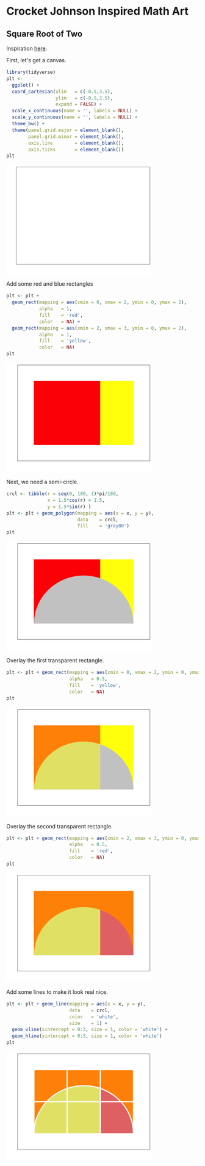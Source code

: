 Crocket Johnson Inspired Math Art
================

Square Root of Two
------------------

Inspiration [here](https://americanhistory.si.edu/collections/search/object/nmah_694637).

First, let's get a canvas.

``` r
library(tidyverse)
plt <- 
  ggplot() +
  coord_cartesian(xlim   = c(-0.5,3.5),
                  ylim   = c(-0.5,2.5),
                  expand = FALSE) +
  scale_x_continuous(name = '', labels = NULL) +
  scale_y_continuous(name = '', labels = NULL) +
  theme_bw() +
  theme(panel.grid.major = element_blank(),
        panel.grid.minor = element_blank(),
        axis.line        = element_blank(),
        axis.ticks       = element_blank()) 
plt
```

![](README_files/figure-markdown_github/canvas-1.png)

Add some red and blue rectangles

``` r
plt <- plt +
  geom_rect(mapping = aes(xmin = 0, xmax = 2, ymin = 0, ymax = 2),
            alpha   = 1,
            fill    = 'red',
            color   = NA) +
  geom_rect(mapping = aes(xmin = 2, xmax = 3, ymin = 0, ymax = 2),
            alpha   = 1,
            fill    = 'yellow',
            color   = NA)
plt
```

![](README_files/figure-markdown_github/redblue-1.png)

Next, we need a semi-circle.

``` r
crcl <- tibble(r = seq(0, 180, 1)*pi/180,
               x = 1.5*cos(r) + 1.5,
               y = 1.5*sin(r) )
plt <- plt + geom_polygon(mapping = aes(x = x, y = y), 
                          data    = crcl, 
                          fill    = 'gray80') 
plt
```

![](README_files/figure-markdown_github/semicircle-1.png)

Overlay the first transparent rectangle.

``` r
plt <- plt + geom_rect(mapping = aes(xmin = 0, xmax = 2, ymin = 0, ymax = 2),
                       alpha   = 0.5,
                       fill    = 'yellow',
                       color   = NA)
plt
```

![](README_files/figure-markdown_github/rectangle1-1.png)

Overlay the second transparent rectangle.

``` r
plt <- plt + geom_rect(mapping = aes(xmin = 2, xmax = 3, ymin = 0, ymax = 2),
                       alpha   = 0.5,
                       fill    = 'red',
                       color   = NA)
plt
```

![](README_files/figure-markdown_github/rectangle2-1.png)

Add some lines to make it look real nice.

``` r
plt <- plt + geom_line(mapping = aes(x = x, y = y),
                       data    = crcl,
                       color   = 'white',
                       size    = 1) +
  geom_vline(xintercept = 0:3, size = 1, color = 'white') +
  geom_hline(yintercept = 0:3, size = 1, color = 'white')
plt
```

![](README_files/figure-markdown_github/gridlines-1.png)
